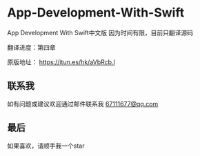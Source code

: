 # App-Development-With-Swift
App Development With Swift中文版
因为时间有限，目前只翻译源码

翻译进度：第四章

原版地址：
https://itun.es/hk/aVbRcb.l

## 联系我

如有问题或建议欢迎通过邮件联系我
67111677@qq.com

## 最后

如果喜欢，请顺手我一个star
